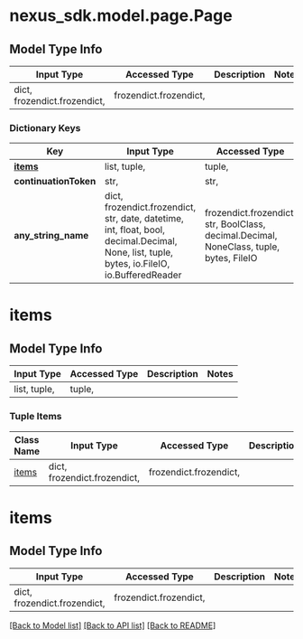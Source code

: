 # nexus_sdk.model.page.Page

## Model Type Info

| Input Type                   | Accessed Type          | Description | Notes |
| ---------------------------- | ---------------------- | ----------- | ----- |
| dict, frozendict.frozendict, | frozendict.frozendict, |             |

### Dictionary Keys

| Key                   | Input Type                                                                                                                                  | Accessed Type                                                                           | Description                                                        | Notes      |
| --------------------- | ------------------------------------------------------------------------------------------------------------------------------------------- | --------------------------------------------------------------------------------------- | ------------------------------------------------------------------ | ---------- |
| **[items](#items)**   | list, tuple,                                                                                                                                | tuple,                                                                                  |                                                                    | [optional] |
| **continuationToken** | str,                                                                                                                                        | str,                                                                                    |                                                                    | [optional] |
| **any_string_name**   | dict, frozendict.frozendict, str, date, datetime, int, float, bool, decimal.Decimal, None, list, tuple, bytes, io.FileIO, io.BufferedReader | frozendict.frozendict, str, BoolClass, decimal.Decimal, NoneClass, tuple, bytes, FileIO | any string name can be used but the value must be the correct type | [optional] |

# items

## Model Type Info

| Input Type   | Accessed Type | Description | Notes |
| ------------ | ------------- | ----------- | ----- |
| list, tuple, | tuple,        |             |

### Tuple Items

| Class Name      | Input Type                   | Accessed Type          | Description | Notes |
| --------------- | ---------------------------- | ---------------------- | ----------- | ----- |
| [items](#items) | dict, frozendict.frozendict, | frozendict.frozendict, |             |

# items

## Model Type Info

| Input Type                   | Accessed Type          | Description | Notes |
| ---------------------------- | ---------------------- | ----------- | ----- |
| dict, frozendict.frozendict, | frozendict.frozendict, |             |

[[Back to Model list]](../../README.md#documentation-for-models) [[Back to API list]](../../README.md#documentation-for-api-endpoints) [[Back to README]](../../README.md)
